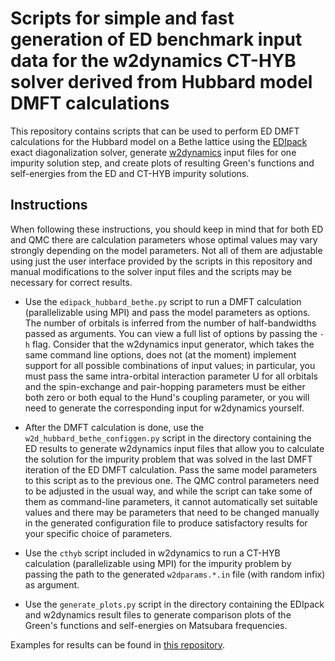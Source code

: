 # Scripts for simple and fast generation of ED benchmark input data for the w2dynamics CT-HYB solver derived from Hubbard model DMFT calculations

This repository contains scripts that can be used to perform ED DMFT calculations for the Hubbard model on a Bethe lattice using the [EDIpack](https://github.com/QcmPlab/EDIpack) exact diagonalization solver, generate [w2dynamics](https://github.com/w2dynamics/w2dynamics) input files for one impurity solution step, and create plots of resulting Green's functions and self-energies from the ED and CT-HYB impurity solutions.

## Instructions

When following these instructions, you should keep in mind that for both ED and QMC there are calculation parameters whose optimal values may vary strongly depending on the model parameters. Not all of them are adjustable using just the user interface provided by the scripts in this repository and manual modifications to the solver input files and the scripts may be necessary for correct results.

* Use the `edipack_hubbard_bethe.py` script to run a DMFT calculation (parallelizable using MPI) and pass the model parameters as options. The number of orbitals is inferred from the number of half-bandwidths passed as arguments. You can view a full list of options by passing the `-h` flag. Consider that the w2dynamics input generator, which takes the same command line options, does not (at the moment) implement support for all possible combinations of input values; in particular, you must pass the same intra-orbital interaction parameter U for all orbitals and the spin-exchange and pair-hopping parameters must be either both zero or both equal to the Hund's coupling parameter, or you will need to generate the corresponding input for w2dynamics yourself.

* After the DMFT calculation is done, use the `w2d_hubbard_bethe_configgen.py` script in the directory containing the ED results to generate w2dynamics input files that allow you to calculate the solution for the impurity problem that was solved in the last DMFT iteration of the ED DMFT calculation. Pass the same model parameters to this script as to the previous one. The QMC control parameters need to be adjusted in the usual way, and while the script can take some of them as command-line parameters, it cannot automatically set suitable values and there may be parameters that need to be changed manually in the generated configuration file to produce satisfactory results for your specific choice of parameters.

* Use the `cthyb` script included in w2dynamics to run a CT-HYB calculation (parallelizable using MPI) for the impurity problem by passing the path to the generated `w2dparams.*.in` file (with random infix) as argument.

* Use the `generate_plots.py` script in the directory containing the EDIpack and w2dynamics result files to generate comparison plots of the Green's functions and self-energies on Matsubara frequencies.

Examples for results can be found in [this repository](https://github.com/alexkowalski/w2d-ed-benchmark-examples).
